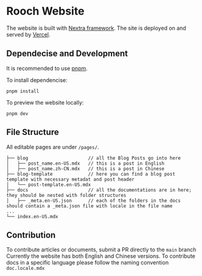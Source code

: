 # Rooch Website
The website is built with [Nextra framework](https://nextra.site/).
The site is deployed on and served by [Vercel](https://vercel.com/).

## Dependecise and Development
It is recommended to use [pnpm](https://pnpm.io/).

To install dependencise:
```
pnpm install
```

To preview the website locally:
```
pnpm dev
```

## File Structure
All editable pages are under `/pages/`.  

```
├── blog                      // all the Blog Posts go into here
│   ├── post_name.en-US.mdx   // this is a post in English
│   ├── post_name.zh-CN.mdx   // this is a post in Chinese
├── blog-template             // here you can find a blog post template with necessary metadat and post header
│   └── post-template.en-US.mdx
├── docs                      // all the documentations are in here; they should be nested with folder structures 
│   ├── _meta.en-US.json      // each of the folders in the docs should contain a _meta.json file with locale in the file name
...
└── index.en-US.mdx           
```

## Contribution
To contribute articles or documents, submit a PR directly to the `main` branch
Currently the website has both English and Chinese versions. 
To contribute docs in a specific language please follow the naming convention `doc.locale.mdx`
